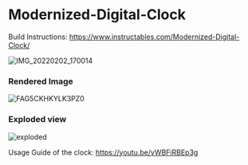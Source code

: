 # Modernized-Digital-Clock
Build Instructions: https://www.instructables.com/Modernized-Digital-Clock/

![IMG_20220202_170014](https://user-images.githubusercontent.com/87944335/152295671-bcc7d6e5-fa2b-40a5-8fc2-e34851b56b7a.jpg)

### Rendered Image

![FAG5CKHKYLK3PZ0](https://user-images.githubusercontent.com/87944335/192938842-32029ad3-6837-46dd-99b3-a0c8998dae17.png)

### Exploded view

![exploded](https://user-images.githubusercontent.com/87944335/193020794-2ae830eb-0dbc-400c-b3d6-9227c3ce1d78.PNG)


Usage Guide of the clock: https://youtu.be/vWBFiRBEp3g
